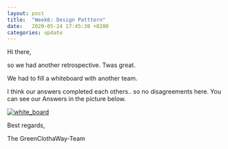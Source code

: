 ```yaml
---
layout: post
title:  "Week6: Design Patttern"
date:   2020-05-24 17:45:30 +0200
categories: update
---
```


Hi there,

so we had another retrospective. Twas great.

We had to fill a whiteboard with another team.

I think our answers completed each others.. so no disagreements here. You can see our Answers in the picture below. 

[![white_board](https://raw.githubusercontent.com/GreenClothaWay/Website/master/doc/screenshots/retrospective_2.png)](https://raw.githubusercontent.com/GreenClothaWay/Website/master/doc/screenshots/retrospective_2.png)

Best regards,

The GreenClothaWay-Team

